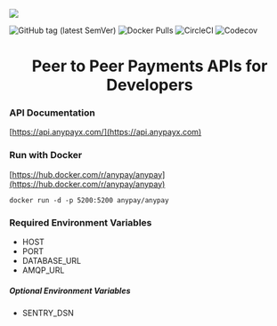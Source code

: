 ![](https://bitcoinfilesystem.com/44ccdab033dff03d755bfa0b3db669954b7855cd21ea167b812e758fe3987ddd)

![GitHub tag (latest SemVer)](https://img.shields.io/github/v/tag/anypay/anypay?style=for-the-badge)
![Docker Pulls](https://img.shields.io/docker/pulls/anypay/anypay?style=for-the-badge)
![CircleCI](https://img.shields.io/circleci/build/github/anypay/anypay?label=Circle%20CI%20Build&style=for-the-badge)
![Codecov](https://img.shields.io/codecov/c/github/anypay/anypay?style=for-the-badge&label=coverage)

<h1 style="text-align: center;">Peer to Peer Payments APIs for Developers</h1>

### API Documentation
[https://api.anypayx.com/](https://api.anypayx.com)


### Run with Docker

[https://hub.docker.com/r/anypay/anypay](https://hub.docker.com/r/anypay/anypay)

```
docker run -d -p 5200:5200 anypay/anypay
```

### Required Environment Variables

- HOST
- PORT
- DATABASE_URL
- AMQP_URL

##### Optional Environment Variables

- SENTRY_DSN

